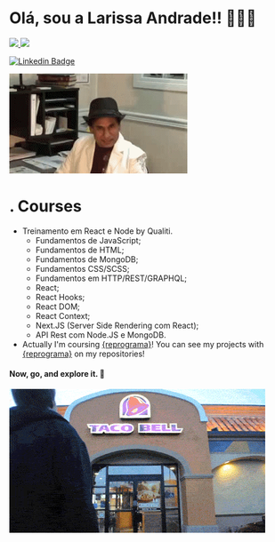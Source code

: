 # Olá, sou a Larissa Andrade!! 🙋🏾‍♀️

 <div>
  <a href="https://github.com/larigit">
  <img height="180em" src="https://github-readme-stats.vercel.app/api?username=larigit&show_icons=true&theme=dracula&include_all_commits=true&count_private=true"/>
  <img height="180em" src="https://github-readme-stats.vercel.app/api/top-langs/?username=larigit&layout=compact&langs_count=7&theme=dracula"/>
</div>






 
[![Linkedin Badge](https://img.shields.io/badge/-LinkedIn-blue?style=flat-square&logo=Linkedin&logoColor=white&link=https://www.linkedin.com/in/larissandradee/)](https://www.linkedin.com/in/larissandradee/)

![](welcome.gif)  

.
Courses
=================
<!--ts-->
* Treinamento em React e Node by Qualiti.
    * Fundamentos de JavaScript;
    * Fundamentos de HTML;
    * Fundamentos de MongoDB;
    * Fundamentos CSS/SCSS;
    * Fundamentos em HTTP/REST/GRAPHQL;
    * React;
    * React Hooks;
    * React DOM;
    * React Context;
    * Next.JS (Server Side Rendering com React);
    * API Rest com Node.JS e MongoDB.
* Actually I'm coursing [{reprograma}](https://reprograma.com.br/)! You can see my projects with [{reprograma}](https://reprograma.com.br/) on my repositories!
<!--te-->
#### Now, go, and explore it. 👀
![](exploreit.gif)
